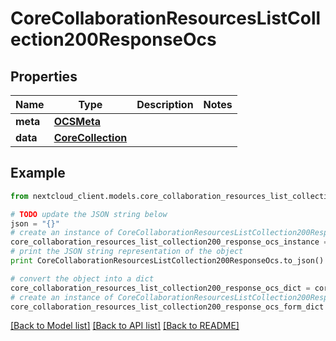 # CoreCollaborationResourcesListCollection200ResponseOcs


## Properties
Name | Type | Description | Notes
------------ | ------------- | ------------- | -------------
**meta** | [**OCSMeta**](OCSMeta.md) |  | 
**data** | [**CoreCollection**](CoreCollection.md) |  | 

## Example

```python
from nextcloud_client.models.core_collaboration_resources_list_collection200_response_ocs import CoreCollaborationResourcesListCollection200ResponseOcs

# TODO update the JSON string below
json = "{}"
# create an instance of CoreCollaborationResourcesListCollection200ResponseOcs from a JSON string
core_collaboration_resources_list_collection200_response_ocs_instance = CoreCollaborationResourcesListCollection200ResponseOcs.from_json(json)
# print the JSON string representation of the object
print CoreCollaborationResourcesListCollection200ResponseOcs.to_json()

# convert the object into a dict
core_collaboration_resources_list_collection200_response_ocs_dict = core_collaboration_resources_list_collection200_response_ocs_instance.to_dict()
# create an instance of CoreCollaborationResourcesListCollection200ResponseOcs from a dict
core_collaboration_resources_list_collection200_response_ocs_form_dict = core_collaboration_resources_list_collection200_response_ocs.from_dict(core_collaboration_resources_list_collection200_response_ocs_dict)
```
[[Back to Model list]](../README.md#documentation-for-models) [[Back to API list]](../README.md#documentation-for-api-endpoints) [[Back to README]](../README.md)


